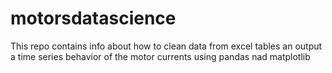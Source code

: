 # motorsdatascience
This repo contains info about how to clean data from excel tables an output  a time series behavior of the motor currents using pandas nad matplotlib 
